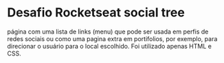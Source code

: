 # Desafio Rocketseat social tree
página com uma lista de links (menu) que pode ser usada em perfis de redes sociais ou como uma pagina extra em portifolios, por exemplo, para direcionar o usuário para o local escolhido. Foi utilizado apenas HTML e CSS.
